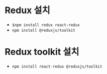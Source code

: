 
# Redux 설치
- `$npm install redux react-redux`
 - `npm install @reduxjs/toolkit`

# Redux toolkit 설치
- `npm install react-redux @reduxjs/toolkit`